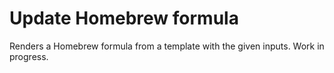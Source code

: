 # Update Homebrew formula

Renders a Homebrew formula from a template with the given inputs. Work in progress.
